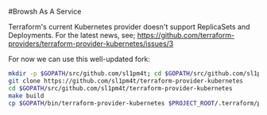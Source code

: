 #Browsh As A Service

Terraform's current Kubernetes provider doesn't support ReplicaSets and Deployments.
For the latest news, see; https://github.com/terraform-providers/terraform-provider-kubernetes/issues/3

For now we can use this well-updated fork:
```bash
mkdir -p $GOPATH/src/github.com/sl1pm4t; cd $GOPATH/src/github.com/sl1pm4t
git clone https://github.com/sl1pm4t/terraform-provider-kubernetes
cd $GOPATH/src/github.com/sl1pm4t/terraform-provider-kubernetes
make build
cp $GOPATH/bin/terraform-provider-kubernetes $PROJECT_ROOT/.terraform/plugins/linux_amd64
```
